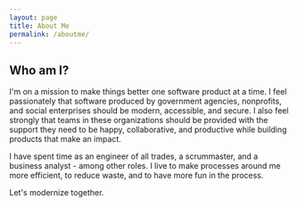 ```yaml
---
layout: page
title: About Me
permalink: /aboutme/
---
```


## Who am I?

I'm on a mission to make things better one software product at a time. I feel passionately that software produced by government agencies, nonprofits, and social enterprises should be modern, accessible, and secure. I also feel strongly that teams in these organizations should be provided with the support they need to be happy, collaborative, and productive while building products that make an impact.

I have spent time as an engineer of all trades, a scrummaster, and a business analyst - among other roles. I live to make processes around me more efficient, to reduce waste, and to have more fun in the process.

Let's modernize together.

